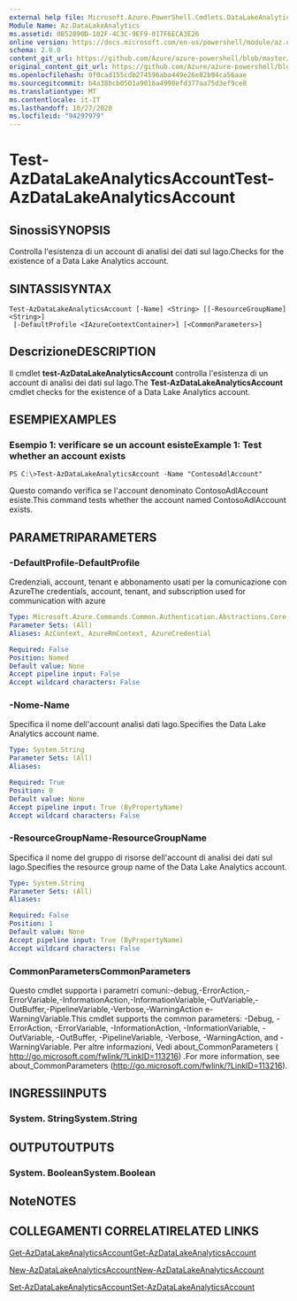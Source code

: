 ```yaml
---
external help file: Microsoft.Azure.PowerShell.Cmdlets.DataLakeAnalytics.dll-Help.xml
Module Name: Az.DataLakeAnalytics
ms.assetid: 0B52890D-102F-4C3C-9EF9-017F6ECA3E26
online version: https://docs.microsoft.com/en-us/powershell/module/az.datalakeanalytics/test-azdatalakeanalyticsaccount
schema: 2.0.0
content_git_url: https://github.com/Azure/azure-powershell/blob/master/src/DataLakeAnalytics/DataLakeAnalytics/help/Test-AzDataLakeAnalyticsAccount.md
original_content_git_url: https://github.com/Azure/azure-powershell/blob/master/src/DataLakeAnalytics/DataLakeAnalytics/help/Test-AzDataLakeAnalyticsAccount.md
ms.openlocfilehash: 0f0cad155cdb274596aba449e26e82b94ca56aae
ms.sourcegitcommit: b4a38bcb0501a9016a4998efd377aa75d3ef9ce8
ms.translationtype: MT
ms.contentlocale: it-IT
ms.lasthandoff: 10/27/2020
ms.locfileid: "94297979"
---
```

# <span data-ttu-id="3d6c1-101">Test-AzDataLakeAnalyticsAccount</span><span class="sxs-lookup"><span data-stu-id="3d6c1-101">Test-AzDataLakeAnalyticsAccount</span></span>

## <span data-ttu-id="3d6c1-102">Sinossi</span><span class="sxs-lookup"><span data-stu-id="3d6c1-102">SYNOPSIS</span></span>
<span data-ttu-id="3d6c1-103">Controlla l'esistenza di un account di analisi dei dati sul lago.</span><span class="sxs-lookup"><span data-stu-id="3d6c1-103">Checks for the existence of a Data Lake Analytics account.</span></span>

## <span data-ttu-id="3d6c1-104">SINTASSI</span><span class="sxs-lookup"><span data-stu-id="3d6c1-104">SYNTAX</span></span>

```
Test-AzDataLakeAnalyticsAccount [-Name] <String> [[-ResourceGroupName] <String>]
 [-DefaultProfile <IAzureContextContainer>] [<CommonParameters>]
```

## <span data-ttu-id="3d6c1-105">Descrizione</span><span class="sxs-lookup"><span data-stu-id="3d6c1-105">DESCRIPTION</span></span>
<span data-ttu-id="3d6c1-106">Il cmdlet **test-AzDataLakeAnalyticsAccount** controlla l'esistenza di un account di analisi dei dati sul lago.</span><span class="sxs-lookup"><span data-stu-id="3d6c1-106">The **Test-AzDataLakeAnalyticsAccount** cmdlet checks for the existence of a Data Lake Analytics account.</span></span>

## <span data-ttu-id="3d6c1-107">ESEMPI</span><span class="sxs-lookup"><span data-stu-id="3d6c1-107">EXAMPLES</span></span>

### <span data-ttu-id="3d6c1-108">Esempio 1: verificare se un account esiste</span><span class="sxs-lookup"><span data-stu-id="3d6c1-108">Example 1: Test whether an account exists</span></span>
```
PS C:\>Test-AzDataLakeAnalyticsAccount -Name "ContosoAdlAccount"
```

<span data-ttu-id="3d6c1-109">Questo comando verifica se l'account denominato ContosoAdlAccount esiste.</span><span class="sxs-lookup"><span data-stu-id="3d6c1-109">This command tests whether the account named ContosoAdlAccount exists.</span></span>

## <span data-ttu-id="3d6c1-110">PARAMETRI</span><span class="sxs-lookup"><span data-stu-id="3d6c1-110">PARAMETERS</span></span>

### <span data-ttu-id="3d6c1-111">-DefaultProfile</span><span class="sxs-lookup"><span data-stu-id="3d6c1-111">-DefaultProfile</span></span>
<span data-ttu-id="3d6c1-112">Credenziali, account, tenant e abbonamento usati per la comunicazione con Azure</span><span class="sxs-lookup"><span data-stu-id="3d6c1-112">The credentials, account, tenant, and subscription used for communication with azure</span></span>

```yaml
Type: Microsoft.Azure.Commands.Common.Authentication.Abstractions.Core.IAzureContextContainer
Parameter Sets: (All)
Aliases: AzContext, AzureRmContext, AzureCredential

Required: False
Position: Named
Default value: None
Accept pipeline input: False
Accept wildcard characters: False
```

### <span data-ttu-id="3d6c1-113">-Nome</span><span class="sxs-lookup"><span data-stu-id="3d6c1-113">-Name</span></span>
<span data-ttu-id="3d6c1-114">Specifica il nome dell'account analisi dati lago.</span><span class="sxs-lookup"><span data-stu-id="3d6c1-114">Specifies the Data Lake Analytics account name.</span></span>

```yaml
Type: System.String
Parameter Sets: (All)
Aliases:

Required: True
Position: 0
Default value: None
Accept pipeline input: True (ByPropertyName)
Accept wildcard characters: False
```

### <span data-ttu-id="3d6c1-115">-ResourceGroupName</span><span class="sxs-lookup"><span data-stu-id="3d6c1-115">-ResourceGroupName</span></span>
<span data-ttu-id="3d6c1-116">Specifica il nome del gruppo di risorse dell'account di analisi dei dati sul lago.</span><span class="sxs-lookup"><span data-stu-id="3d6c1-116">Specifies the resource group name of the Data Lake Analytics account.</span></span>

```yaml
Type: System.String
Parameter Sets: (All)
Aliases:

Required: False
Position: 1
Default value: None
Accept pipeline input: True (ByPropertyName)
Accept wildcard characters: False
```

### <span data-ttu-id="3d6c1-117">CommonParameters</span><span class="sxs-lookup"><span data-stu-id="3d6c1-117">CommonParameters</span></span>
<span data-ttu-id="3d6c1-118">Questo cmdlet supporta i parametri comuni:-debug,-ErrorAction,-ErrorVariable,-InformationAction,-InformationVariable,-OutVariable,-OutBuffer,-PipelineVariable,-Verbose,-WarningAction e-WarningVariable.</span><span class="sxs-lookup"><span data-stu-id="3d6c1-118">This cmdlet supports the common parameters: -Debug, -ErrorAction, -ErrorVariable, -InformationAction, -InformationVariable, -OutVariable, -OutBuffer, -PipelineVariable, -Verbose, -WarningAction, and -WarningVariable.</span></span> <span data-ttu-id="3d6c1-119">Per altre informazioni, Vedi about_CommonParameters ( http://go.microsoft.com/fwlink/?LinkID=113216) .</span><span class="sxs-lookup"><span data-stu-id="3d6c1-119">For more information, see about_CommonParameters (http://go.microsoft.com/fwlink/?LinkID=113216).</span></span>

## <span data-ttu-id="3d6c1-120">INGRESSI</span><span class="sxs-lookup"><span data-stu-id="3d6c1-120">INPUTS</span></span>

### <span data-ttu-id="3d6c1-121">System. String</span><span class="sxs-lookup"><span data-stu-id="3d6c1-121">System.String</span></span>

## <span data-ttu-id="3d6c1-122">OUTPUT</span><span class="sxs-lookup"><span data-stu-id="3d6c1-122">OUTPUTS</span></span>

### <span data-ttu-id="3d6c1-123">System. Boolean</span><span class="sxs-lookup"><span data-stu-id="3d6c1-123">System.Boolean</span></span>

## <span data-ttu-id="3d6c1-124">Note</span><span class="sxs-lookup"><span data-stu-id="3d6c1-124">NOTES</span></span>

## <span data-ttu-id="3d6c1-125">COLLEGAMENTI CORRELATI</span><span class="sxs-lookup"><span data-stu-id="3d6c1-125">RELATED LINKS</span></span>

[<span data-ttu-id="3d6c1-126">Get-AzDataLakeAnalyticsAccount</span><span class="sxs-lookup"><span data-stu-id="3d6c1-126">Get-AzDataLakeAnalyticsAccount</span></span>](./Get-AzDataLakeAnalyticsAccount.md)

[<span data-ttu-id="3d6c1-127">New-AzDataLakeAnalyticsAccount</span><span class="sxs-lookup"><span data-stu-id="3d6c1-127">New-AzDataLakeAnalyticsAccount</span></span>](./New-AzDataLakeAnalyticsAccount.md)

[<span data-ttu-id="3d6c1-128">Set-AzDataLakeAnalyticsAccount</span><span class="sxs-lookup"><span data-stu-id="3d6c1-128">Set-AzDataLakeAnalyticsAccount</span></span>](./Set-AzDataLakeAnalyticsAccount.md)



